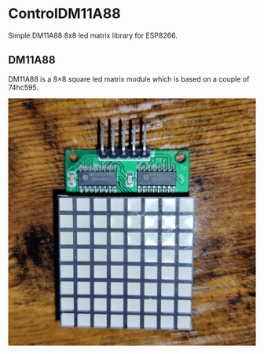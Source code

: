 # ControlDM11A88
Simple DM11A88 8x8 led matrix library for ESP8266.

## DM11A88
DM11A88 is a 8×8 square led matrix module which is based on a couple of 74hc595.

![DM11A88 top view photo](docs/dm11a88-top-view.jpg?raw=true "DM11A88 top view photo")
